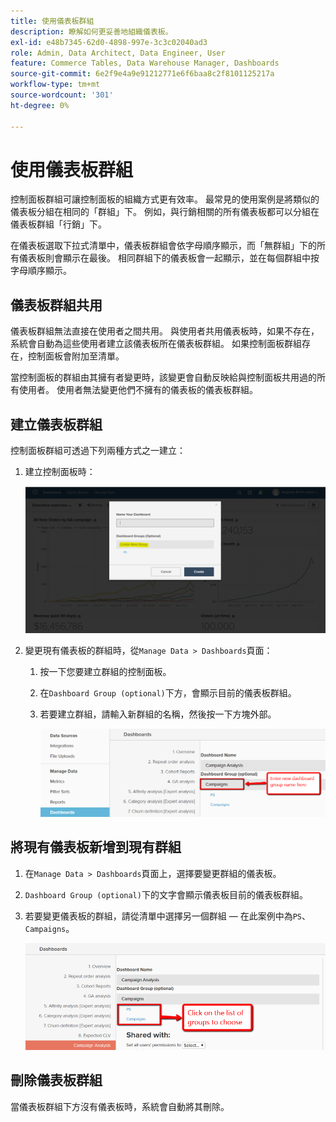 ```yaml
---
title: 使用儀表板群組
description: 瞭解如何更妥善地組織儀表板。
exl-id: e48b7345-62d0-4898-997e-3c3c02040ad3
role: Admin, Data Architect, Data Engineer, User
feature: Commerce Tables, Data Warehouse Manager, Dashboards
source-git-commit: 6e2f9e4a9e91212771e6f6baa8c2f8101125217a
workflow-type: tm+mt
source-wordcount: '301'
ht-degree: 0%

---
```


# 使用儀表板群組

控制面板群組可讓控制面板的組織方式更有效率。 最常見的使用案例是將類似的儀表板分組在相同的「群組」下。 例如，與行銷相關的所有儀表板都可以分組在儀表板群組「行銷」下。

在儀表板選取下拉式清單中，儀表板群組會依字母順序顯示，而「無群組」下的所有儀表板則會顯示在最後。 相同群組下的儀表板會一起顯示，並在每個群組中按字母順序顯示。

## 儀表板群組共用

儀表板群組無法直接在使用者之間共用。 與使用者共用儀表板時，如果不存在，系統會自動為這些使用者建立該儀表板所在儀表板群組。 如果控制面板群組存在，控制面板會附加至清單。

當控制面板的群組由其擁有者變更時，該變更會自動反映給與控制面板共用過的所有使用者。 使用者無法變更他們不擁有的儀表板的儀表板群組。

## 建立儀表板群組

控制面板群組可透過下列兩種方式之一建立：

1. 建立控制面板時：

   ![建立儀表板群組](../../assets/create-dashboard-groups-new-dashboard.png)

1. 變更現有儀表板的群組時，從`Manage Data > Dashboards`頁面：

   1. 按一下您要建立群組的控制面板。

   1. 在`Dashboard Group (optional)`下方，會顯示目前的儀表板群組。

   1. 若要建立群組，請輸入新群組的名稱，然後按一下方塊外部。

      ![建立儀表板群組](../../assets/create-dashboard-groups-existing-dashboard.png)

## 將現有儀表板新增到現有群組

1. 在`Manage Data > Dashboards`頁面上，選擇要變更群組的儀表板。

1. `Dashboard Group (optional)`下的文字會顯示儀表板目前的儀表板群組。

1. 若要變更儀表板的群組，請從清單中選擇另一個群組 — 在此案例中為`PS`、`Campaigns`。

   ![變更群組儀表板](../../assets/add-existing-dashboard-existing-group.png)

## 刪除儀表板群組

當儀表板群組下方沒有儀表板時，系統會自動將其刪除。
